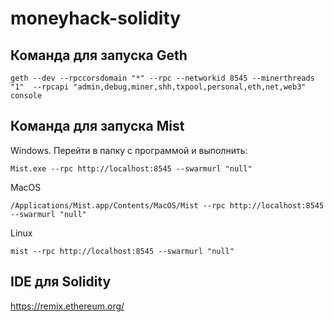 # moneyhack-solidity


## Команда для запуска Geth

```
geth --dev --rpccorsdomain "*" --rpc --networkid 8545 --minerthreads "1"  --rpcapi "admin,debug,miner,shh,txpool,personal,eth,net,web3" console
```

## Команда для запуска Mist

Windows. Перейти в папку с программой и выполнить:
```
Mist.exe --rpc http://localhost:8545 --swarmurl "null"
```

MacOS
```
/Applications/Mist.app/Contents/MacOS/Mist --rpc http://localhost:8545 --swarmurl "null"
```

Linux
```
mist --rpc http://localhost:8545 --swarmurl "null"
```
## IDE для Solidity

https://remix.ethereum.org/

